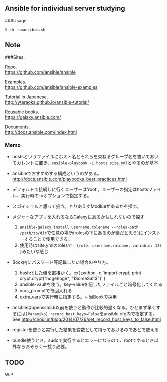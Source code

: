 Ansible for individual server studying
---
###Usage
```
$ sh runansible.sh
```

## Note  
###Sites.  

Repo.  
https://github.com/ansible/ansible

Examples.  
https://github.com/ansible/ansible-examples  

Tutorial in Japanese.  
http://yteraoka.github.io/ansible-tutorial/  

Reusable books.  
https://galaxy.ansible.com/  

Documents.  
http://docs.ansible.com/index.html

### Memo

- hostsというファイルにホスト名とそれらを束ねるグループ名を書いておいてカレントに置き、```ansible-playbook -i hosts site.yml```とやるのが基本

- ansibleでおすすめする構成というのがある。http://docs.ansible.com/playbooks_best_practices.html

- デフォルトで接続しに行くユーザーは'root'。ユーザーの指定はhostsファイル、実行時の-uオプションで指定する。

- スゴイシェルと思って扱う。とりあえずModlueがあるかを探す。

- メジャーなアプリを入れるならGalaxyにあるかもしれないので探す
  1. ```ansible-galaxy install username.rolename --roles-path /path/to/dir```で任意の場所(rolesの下にあるのが楽だと思う)にインストーすることで使用できる。
  1. 使用時はsite.ymlのrolesで```- {role: username.rolname, variable: 123 }```みたいな感じ


- Book内にパスワード等記載したい場合のやり方。
  1. hash化した値を直接かく。ex( python -c 'import crypt; print crypt.crypt("hogehoge", "$1$SomeSalt$")' )
  1. ansible-vaultを使う。key-valueを記したファイルごと暗号化してくれる
  1. vars_promptで毎回入れる
  1. extra_varsで実行時に指定する。←当Bookで採用


- ansibleはopenssh5.6以前を使うと動作が比較的遅くなる。ひとまず早くするには```[Paramiko] record_host_keys=False```をansible.cfg内で指定する。  
  See http://chopl.in/blog/2014/07/26/set_record_host_keys_to_false.html

- registerを使うと実行した結果を変数として持っておけるのであとで使える

- bundle使うとき。sudoで実行するとエラーになるので、rootでやるとき以外ならおそらく一捻り必要。



## TODO
WIP
